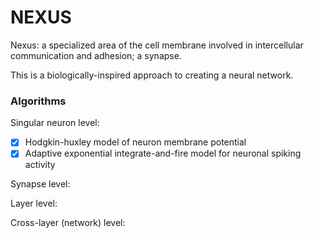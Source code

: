 # NEXUS

Nexus: a specialized area of the cell membrane involved in intercellular communication and adhesion; a synapse.

This is a biologically-inspired approach to creating a neural network.

### Algorithms
Singular neuron level:

- [x] Hodgkin-huxley model of neuron membrane potential
- [x] Adaptive exponential integrate-and-fire model for neuronal spiking activity

Synapse level:

Layer level:

Cross-layer (network) level:

